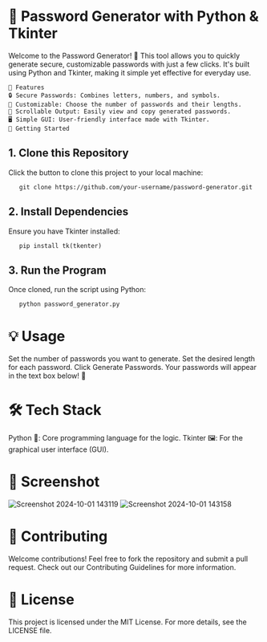 # 🔑 Password Generator with Python & Tkinter 

Welcome to the Password Generator! 🎉 This tool allows you to quickly generate secure, customizable passwords with just a few clicks. It's built using Python and Tkinter, making it simple yet effective for everyday use.

    🌟 Features
    🔒 Secure Passwords: Combines letters, numbers, and symbols.
    🔢 Customizable: Choose the number of passwords and their lengths.
    📜 Scrollable Output: Easily view and copy generated passwords.
    🖥️ Simple GUI: User-friendly interface made with Tkinter.
    🚀 Getting Started
## 1. Clone this Repository
Click the button to clone this project to your local machine:

       git clone https://github.com/your-username/password-generator.git

## 2. Install Dependencies
Ensure you have Tkinter installed:


       pip install tk(tkenter)

## 3. Run the Program
Once cloned, run the script using Python:


       python password_generator.py

# 💡 Usage
Set the number of passwords you want to generate.
Set the desired length for each password.
Click Generate Passwords. Your passwords will appear in the text box below! 🎉

# 🛠️ Tech Stack
Python 🐍: Core programming language for the logic.
Tkinter 🖼️: For the graphical user interface (GUI).
# 📸 Screenshot
![Screenshot 2024-10-01 143119](https://github.com/user-attachments/assets/bb8a6181-8f78-4673-a912-c71ebe14fcee)
![Screenshot 2024-10-01 143158](https://github.com/user-attachments/assets/adfa10b0-a6d8-4da6-9b60-d0e478d26350)


# 🤝 Contributing
Welcome contributions! Feel free to fork the repository and submit a pull request. Check out our Contributing Guidelines for more information.

# 📜 License
This project is licensed under the MIT License. For more details, see the LICENSE file.



